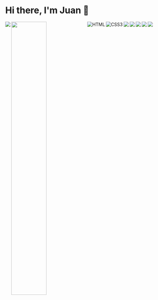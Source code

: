 # Hi there, I'm Juan  👋

<img align="left" src="https://github-readme-stats.vercel.app/api?username=itodev-source&show_icons=true&theme=dark" />
<img align="left" width="47%" src="https://github-readme-stats.vercel.app/api/top-langs/?username=itodev-source&layout=compact" />




<img align="left" alt="HTML" src="https://img.shields.io/badge/html5-%23E34F26.svg?style=for-the-badge&logo=html5&logoColor=white"/>
<img align="left" alt="CSS3" src="https://img.shields.io/badge/css3-%231572B6.svg?style=for-the-badge&logo=css3&logoColor=white"/>
<img align="left" src="https://img.shields.io/badge/javascript-%23323330.svg?style=for-the-badge&logo=javascript&logoColor=%23F7DF1E"/>
<img align="left" src="https://img.shields.io/badge/react-%2320232a.svg?style=for-the-badge&logo=react&logoColor=%2361DAFB"/>
<img align="left" src="https://img.shields.io/badge/SASS-hotpink.svg?style=for-the-badge&logo=SASS&logoColor=white" />
<img align="left" src="https://img.shields.io/badge/tailwindcss-%2338B2AC.svg?style=for-the-badge&logo=tailwind-css&logoColor=white"/>
<img align="left" src="https://img.shields.io/badge/styled--components-DB7093?style=for-the-badge&logo=styled-components&logoColor=white)"/>
<img align="left" stc="https://img.shields.io/badge/vite-%23646CFF.svg?style=for-the-badge&logo=vite&logoColor=white"/>
